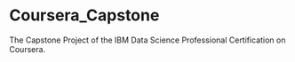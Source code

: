 # Coursera_Capstone
The Capstone Project of the IBM Data Science Professional Certification on Coursera. 
